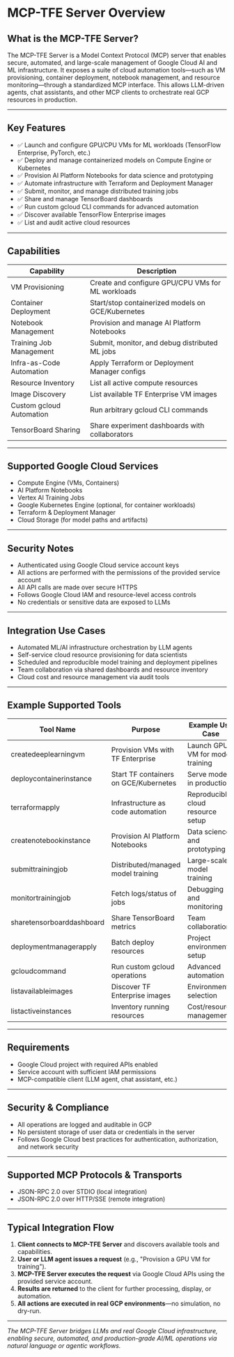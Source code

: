 # MCP-TFE Server Overview

## What is the MCP-TFE Server?
The MCP-TFE Server is a Model Context Protocol (MCP) server that enables secure, automated, and large-scale management of Google Cloud AI and ML infrastructure. It exposes a suite of cloud automation tools—such as VM provisioning, container deployment, notebook management, and resource monitoring—through a standardized MCP interface. This allows LLM-driven agents, chat assistants, and other MCP clients to orchestrate real GCP resources in production.

---

## Key Features
- ✅ Launch and configure GPU/CPU VMs for ML workloads (TensorFlow Enterprise, PyTorch, etc.)
- ✅ Deploy and manage containerized models on Compute Engine or Kubernetes
- ✅ Provision AI Platform Notebooks for data science and prototyping
- ✅ Automate infrastructure with Terraform and Deployment Manager
- ✅ Submit, monitor, and manage distributed training jobs
- ✅ Share and manage TensorBoard dashboards
- ✅ Run custom gcloud CLI commands for advanced automation
- ✅ Discover available TensorFlow Enterprise images
- ✅ List and audit active cloud resources

---

## Capabilities

| Capability                | Description                                           |
|---------------------------|------------------------------------------------------|
| VM Provisioning           | Create and configure GPU/CPU VMs for ML workloads    |
| Container Deployment      | Start/stop containerized models on GCE/Kubernetes    |
| Notebook Management       | Provision and manage AI Platform Notebooks           |
| Training Job Management   | Submit, monitor, and debug distributed ML jobs       |
| Infra-as-Code Automation  | Apply Terraform or Deployment Manager configs        |
| Resource Inventory        | List all active compute resources                    |
| Image Discovery           | List available TF Enterprise VM images               |
| Custom gcloud Automation  | Run arbitrary gcloud CLI commands                    |
| TensorBoard Sharing       | Share experiment dashboards with collaborators       |

---

## Supported Google Cloud Services
- Compute Engine (VMs, Containers)
- AI Platform Notebooks
- Vertex AI Training Jobs
- Google Kubernetes Engine (optional, for container workloads)
- Terraform & Deployment Manager
- Cloud Storage (for model paths and artifacts)

---

## Security Notes
- Authenticated using Google Cloud service account keys
- All actions are performed with the permissions of the provided service account
- All API calls are made over secure HTTPS
- Follows Google Cloud IAM and resource-level access controls
- No credentials or sensitive data are exposed to LLMs

---

## Integration Use Cases
- Automated ML/AI infrastructure orchestration by LLM agents
- Self-service cloud resource provisioning for data scientists
- Scheduled and reproducible model training and deployment pipelines
- Team collaboration via shared dashboards and resource inventory
- Cloud cost and resource management via audit tools

---

## Example Supported Tools

| Tool Name                | Purpose                                 | Example Use Case                        |
|--------------------------|-----------------------------------------|-----------------------------------------|
| createdeeplearningvm     | Provision VMs with TF Enterprise        | Launch GPU VM for model training        |
| deploycontainerinstance  | Start TF containers on GCE/Kubernetes   | Serve models in production              |
| terraformapply           | Infrastructure as code automation       | Reproducible cloud resource setup       |
| createnotebookinstance   | Provision AI Platform Notebooks         | Data science and prototyping            |
| submittrainingjob        | Distributed/managed model training      | Large-scale model training              |
| monitortrainingjob       | Fetch logs/status of jobs               | Debugging and monitoring                |
| sharetensorboarddashboard| Share TensorBoard metrics               | Team collaboration                      |
| deploymentmanagerapply   | Batch deploy resources                  | Project environment setup               |
| gcloudcommand            | Run custom gcloud operations            | Advanced automation                     |
| listavailableimages      | Discover TF Enterprise images           | Environment selection                   |
| listactiveinstances      | Inventory running resources             | Cost/resource management                |

---

## Requirements
- Google Cloud project with required APIs enabled
- Service account with sufficient IAM permissions
- MCP-compatible client (LLM agent, chat assistant, etc.)

---

## Security & Compliance
- All operations are logged and auditable in GCP
- No persistent storage of user data or credentials in the server
- Follows Google Cloud best practices for authentication, authorization, and network security

---

## Supported MCP Protocols & Transports
- JSON-RPC 2.0 over STDIO (local integration)
- JSON-RPC 2.0 over HTTP/SSE (remote integration)

---

## Typical Integration Flow

1. **Client connects to MCP-TFE Server** and discovers available tools and capabilities.
2. **User or LLM agent issues a request** (e.g., "Provision a GPU VM for training").
3. **MCP-TFE Server executes the request** via Google Cloud APIs using the provided service account.
4. **Results are returned** to the client for further processing, display, or automation.
5. **All actions are executed in real GCP environments**—no simulation, no dry-run.

---

*The MCP-TFE Server bridges LLMs and real Google Cloud infrastructure, enabling secure, automated, and production-grade AI/ML operations via natural language or agentic workflows.*
